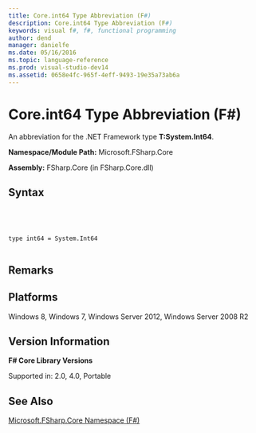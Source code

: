 ```yaml
---
title: Core.int64 Type Abbreviation (F#)
description: Core.int64 Type Abbreviation (F#)
keywords: visual f#, f#, functional programming
author: dend
manager: danielfe
ms.date: 05/16/2016
ms.topic: language-reference
ms.prod: visual-studio-dev14
ms.assetid: 0658e4fc-965f-4eff-9493-19e35a73ab6a 
---
```


# Core.int64 Type Abbreviation (F#)

An abbreviation for the .NET Framework type **T:System.Int64**.

**Namespace/Module Path:** Microsoft.FSharp.Core

**Assembly:** FSharp.Core (in FSharp.Core.dll)


## Syntax



```




type int64 = System.Int64


```





## Remarks

## Platforms
Windows 8, Windows 7, Windows Server 2012, Windows Server 2008 R2


## Version Information
**F# Core Library Versions**

Supported in: 2.0, 4.0, Portable




## See Also
[Microsoft.FSharp.Core Namespace &#40;F&#35;&#41;](Microsoft.FSharp.Core-Namespace-%5BFSharp%5D.md)

